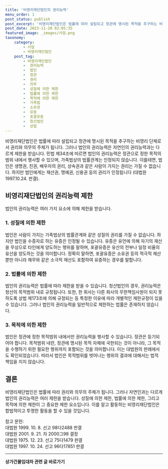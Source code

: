 ```yaml
---
title: '비영리재단법인의 권리능력'
menu_order: 1
post_status: publish
post_excerpt: '비영리재단법인은 법률에 따라 설립되고 정관에 명시된 목적을 추구하는 비영리 단체로서 권리와 의무의 주체가 됩니다. 그러나 법인의 권리능력은 자연인의 권리능력과는 다르게 제한을 받습니다. 민법 제34조에 따르면 법인의 권리능력은 정관으로 정한 목적의 범위 내에서 행사할 수 있으며, 가족법상의 법률관계는 인정되지 않습니다. 이를테면, 법인은 생명권, 친권, 배우자의 권리, 상속권과 같은 사람이 가지는 권리는 가질 수 없습니다. 하지만 법인에게는 재산권, 명예권, 신용권 등의 권리가 인정됩니다  대법원 1997.10.24. 판결 .'
post_date: 2023-11-20 02:05:35
featured_image: _images/사업.png
taxonomy:
    category:
        - 사업
        - 비영리재단법인
    post_tag:
        - 비영리재단법인
        -  권리능력
        -  법인
        -  정관
        -  권리
        -  의무
        -  성질에 의한 제한
        -  법률에 의한 제한
        -  목적에 의한 제한
        -  가족법
        -  소유권
        -  유증
        -  포괄유증
        -  청산법인
        -  상법
---
```



비영리재단법인은 법률에 따라 설립되고 정관에 명시된 목적을 추구하는 비영리 단체로서 권리와 의무의 주체가 됩니다. 그러나 법인의 권리능력은 자연인의 권리능력과는 다르게 제한을 받습니다. 민법 제34조에 따르면 법인의 권리능력은 정관으로 정한 목적의 범위 내에서 행사할 수 있으며, 가족법상의 법률관계는 인정되지 않습니다. 이를테면, 법인은 생명권, 친권, 배우자의 권리, 상속권과 같은 사람이 가지는 권리는 가질 수 없습니다. 하지만 법인에게는 재산권, 명예권, 신용권 등의 권리가 인정됩니다 (대법원 1997.10.24. 판결).

## 비영리재단법인의 권리능력 제한

법인의 권리능력은 여러 가지 요소에 의해 제한을 받습니다.

### 1. 성질에 의한 제한
법인은 사람이 가지는 가족법상의 법률관계와 같은 성질의 권리를 가질 수 없습니다. 하지만 법인을 수증자로 하는 유증은 인정될 수 있습니다. 유증은 유언에 의해 자기의 재산을 무상으로 타인에게 양도하는 행위를 말하며, 포괄유증은 유산의 전부나 일정 비율의 유산을 양도하는 것을 의미합니다. 정확히 말하면, 포괄유증은 소유권 등의 적극적 재산뿐만 아니라 채무와 같은 소극적 재산도 포함하여 유증하는 경우를 말합니다.

### 2. 법률에 의한 제한
법인의 권리능력은 법률에 따라 제한을 받을 수 있습니다. 청산법인의 경우, 권리능력은 청산의 목적범위 내로 규정됩니다. 또한, 한 회사는 다른 회사의 무한책임사원이 되지 못하도록 상법 제173조에 의해 규정되는 등 특정한 이유에 따라 개별적인 제한규정이 있을 수 있습니다. 그러나 법인의 권리능력을 일반적으로 제한하는 법률은 존재하지 않습니다.

### 3. 목적에 의한 제한
법인은 정관에 정한 목적범위 내에서만 권리능력을 행사할 수 있습니다. 정관은 등기되어야 합니다. 목적범위 내란, 정관에 명시된 목적 자체에 국한되는 것이 아니라, 그 목적을 수행하기 위한 필요한 행위까지 포함되는 것을 의미합니다. 이는 대법원의 판례에서도 확인되었습니다. 따라서 법인은 목적범위를 벗어나는 행위의 결과에 대해서는 법적 책임을 지지 않습니다.

## 결론

비영리재단법인은 법률에 따라 권리와 의무의 주체가 됩니다. 그러나 자연인과는 다르게 법인의 권리능력은 여러 제한을 받습니다. 성질에 의한 제한, 법률에 의한 제한, 그리고 목적에 의한 제한이 그 중요한 제한 요소입니다. 이를 알고 활동하는 비영리재단법인은 합법적이고 투명한 활동을 할 수 있을 것입니다.

참고 문헌:<br>
대법원 1999. 10. 8. 선고 98다2488 판결<br>
대법원 2001. 9. 21. 자 2000그98 결정<br>
대법원 1975. 12. 23. 선고 75다1479 판결<br>
대법원 1997. 10. 24. 선고 96다17851 판결
<!-- wp:separator -->
<hr class="wp-block-separator has-alpha-channel-opacity"/>
<!-- /wp:separator -->

<!-- wp:group {"backgroundColor":"base","layout":{"type":"constrained"}} -->
<div class="wp-block-group has-base-background-color has-background"><!-- wp:paragraph {"align":"center","fontSize":"medium"} -->
<p class="has-text-align-center has-large-font-size"><strong>상가건물임대차 관련 글 바로가기</strong></p>
<!-- /wp:paragraph -->


<!-- wp:latest-posts
{"categories":[{"id":22580,"count":19,"description":"","link":"https://uknowlaw.com/category/%ec%83%81%ea%b0%80%ea%b1%b4%eb%ac%bc%ec%9e%84%eb%8c%80%ec%b0%a8/","name":"상가건물임대차","slug":"상가건물임대차","taxonomy":"category","parent":0,"meta":[],"_links":{"self":[{"href":"https://uknowlaw.com/wp-json/wp/v2/categories/22580"}],"collection":[{"href":"https://uknowlaw.com/wp-json/wp/v2/categories"}],"about":[{"href":"https://uknowlaw.com/wp-json/wp/v2/taxonomies/category"}],"wp:post_type":[{"href":"https://uknowlaw.com/wp-json/wp/v2/posts?categories=22580"}],"curies":[{"name":"wp","href":"https://api.w.org/{rel}","templated":true}]}}],"postsToShow":100,"excerptLength":28,"postLayout":"grid","columns":2,"featuredImageAlign":"left","featuredImageSizeSlug":"large","fontSize":"small"} /--></div>
<!-- /wp:group -->